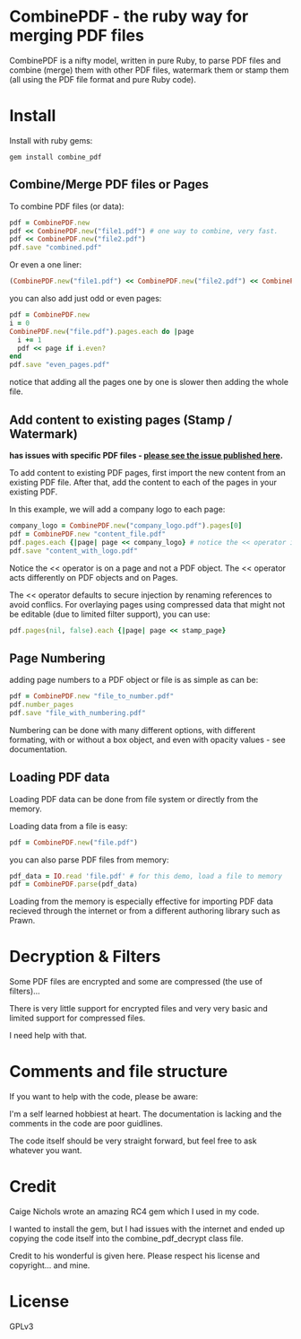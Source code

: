 # CombinePDF - the ruby way for merging PDF files
CombinePDF is a nifty model, written in pure Ruby, to parse PDF files and combine (merge) them with other PDF files, watermark them or stamp them (all using the PDF file format and pure Ruby code).

# Install

Install with ruby gems:
```
gem install combine_pdf
```

## Combine/Merge PDF files or Pages
To combine PDF files (or data):
```ruby
pdf = CombinePDF.new
pdf << CombinePDF.new("file1.pdf") # one way to combine, very fast.
pdf << CombinePDF.new("file2.pdf")
pdf.save "combined.pdf"
```
Or even a one liner:
```ruby
(CombinePDF.new("file1.pdf") << CombinePDF.new("file2.pdf") << CombinePDF.new("file3.pdf")).save("combined.pdf")
```
you can also add just odd or even pages:
```ruby
pdf = CombinePDF.new
i = 0
CombinePDF.new("file.pdf").pages.each do |page
  i += 1
  pdf << page if i.even?
end
pdf.save "even_pages.pdf"
```

notice that adding all the pages one by one is slower then adding the whole file.
## Add content to existing pages (Stamp / Watermark)
**has issues with specific PDF files - [please see the issue published here](https://github.com/boazsegev/combine_pdf/issues/2).**

To add content to existing PDF pages, first import the new content from an existing PDF file. After that, add the content to each of the pages in your existing PDF.

In this example, we will add a company logo to each page:
```ruby
company_logo = CombinePDF.new("company_logo.pdf").pages[0]
pdf = CombinePDF.new "content_file.pdf"
pdf.pages.each {|page| page << company_logo} # notice the << operator is on a page and not a PDF object.
pdf.save "content_with_logo.pdf"
```
Notice the << operator is on a page and not a PDF object. The << operator acts differently on PDF objects and on Pages.

The << operator defaults to secure injection by renaming references to avoid conflics. For overlaying pages using compressed data that might not be editable (due to limited filter support), you can use:
```ruby
pdf.pages(nil, false).each {|page| page << stamp_page}
```
## Page Numbering
adding page numbers to a PDF object or file is as simple as can be:
```ruby
pdf = CombinePDF.new "file_to_number.pdf"
pdf.number_pages
pdf.save "file_with_numbering.pdf"
```
Numbering can be done with many different options, with different formating, with or without a box object, and even with opacity values - see documentation.

## Loading PDF data
Loading PDF data can be done from file system or directly from the memory.

Loading data from a file is easy:
```ruby
pdf = CombinePDF.new("file.pdf")
```
you can also parse PDF files from memory:
```ruby
pdf_data = IO.read 'file.pdf' # for this demo, load a file to memory
pdf = CombinePDF.parse(pdf_data)
```
Loading from the memory is especially effective for importing PDF data recieved through the internet or from a different authoring library such as Prawn.

Decryption & Filters
====================

Some PDF files are encrypted and some are compressed (the use of filters)...

There is very little support for encrypted files and very very basic and limited support for compressed files.

I need help with that.

Comments and file structure
===========================

If you want to help with the code, please be aware:

I'm a self learned hobbiest at heart. The documentation is lacking and the comments in the code are poor guidlines.

The code itself should be very straight forward, but feel free to ask whatever you want.

Credit
======

Caige Nichols wrote an amazing RC4 gem which I used in my code.

I wanted to install the gem, but I had issues with the internet and ended up copying the code itself into the combine_pdf_decrypt class file.

Credit to his wonderful is given here. Please respect his license and copyright... and mine.

License
=======
GPLv3








